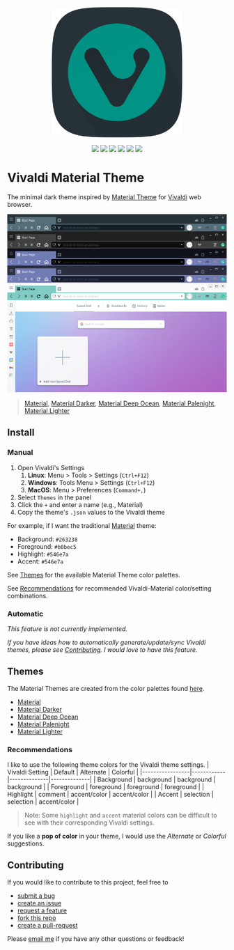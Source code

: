 <p align="center">
   <img src="assets/vivaldi_web_browser_logo_material.svg" width="300" height="300" />
</p>

<p align="center">
<img src="https://img.shields.io/github/v/release/trevor-moon/vivaldi-material-theme" />
<img src="https://img.shields.io/github/stars/trevor-moon/vivaldi-material-theme" /></a>
<img src="https://img.shields.io/github/forks/trevor-moon/vivaldi-material-theme" />
<img src="https://img.shields.io/github/watchers/trevor-moon/vivaldi-material-theme" />
<img src="https://img.shields.io/github/downloads/trevor-moon/vivaldi-material-theme/total" />
<!-- <img src="https://img.shields.io/github/all-contributors/trevor-moon/vivaldi-material-theme/main?label=contributors" /> -->
<img src="https://img.shields.io/github/license/trevor-moon/vivaldi-material-theme" />
</p>

<h1 align="">Vivaldi Material Theme</h1>

The minimal dark theme inspired by [Material Theme][material-web] for [Vivaldi][vivaldi] web browser.

![default-themes][material-cover]

> [Material][material], [Material Darker][material-darker], [Material Deep Ocean][material-deepocean], [Material Palenight][material-palenight], [Material Lighter][material-lighter]

## Install

### Manual

1. Open Vivaldi's Settings
   1. **Linux**: Menu > Tools > Settings (`Ctrl+F12`)
   2. **Windows**: Tools Menu > Settings (`Ctrl+F12`)
   3. **MacOS**: Menu > Preferences (`Command+,`)
2. Select `Themes` in the panel
3. Click the `+` and enter a name (e.g., Material)
4. Copy the theme's `.json` values to the Vivaldi theme

For example, if I want the traditional [Material][material-json] theme:

- Background: `#263238`
- Foreground: `#b0bec5`
- Highlight: `#546e7a`
- Accent: `#546e7a`

See [Themes](#themes) for the available Material Theme color palettes.

See [Recommendations](#recommendations) for recommended Vivaldi-Material color/setting combinations.

### Automatic

*This feature is not currently implemented.*

*If you have ideas how to automatically generate/update/sync Vivaldi themes, please see [Contributing](#contributing). I would love to have this feature.*

## Themes

The Material Themes are created from the color palettes found [here][material-theme-colors].

- [Material][material-json]
- [Material Darker][material-darker-json]
- [Material Deep Ocean][material-deepocean-json]
- [Material Palenight][material-palenight-json]
- [Material Lighter][material-lighter-json]

### Recommendations

I like to use the following theme colors for the Vivaldi theme settings.
| Vivaldi Setting | Default    | Alternate    | Colorful     |
|-----------------|------------|--------------|--------------|
| Background      | background | background   | background   |
| Foreground      | foreground | foreground   | foreground   |
| Highlight       | comment    | accent/color | accent/color |
| Accent          | selection  | selection    | accent/color |

> Note: Some `highlight` and `accent` material colors can be difficult to see with their corresponding Vivaldi settings.

If you like a **pop of color** in your theme, I would use the *Alternate* or *Colorful* suggestions.

## Contributing

If you would like to contribute to this project, feel free to

- [submit a bug][create-issue]
- [create an issue][create-issue]
- [request a feature][create-issue]
- [fork this repo][fork-repo]
- [create a pull-request][create-pull-request]

Please [email me][email] if you have any other questions or feedback!

<!-- links -->
[Vivaldi-Material-Theme]: assets/vivaldi_web_browser_logo_material.png
[vivaldi]: https://vivaldi.com
[material-web]: https://material-theme.site
[material-theme-colors]: https://material-theme.com/docs/reference/color-palette/
[material-cover]: assets/material-defaults.png
[material]: assets/material.png
[material-darker]: assets/material-darker.png
[material-deepocean]: assets/material-deepocean.png
[material-lighter]: assets/material-lighter.png
[material-palenight]: assets/material-palenight.png
[material-json]: material.json
[material-darker-json]: material-darker.json
[material-deepocean-json]: material-deepocean.json
[material-palenight-json]: material-palenight.json
[material-lighter-json]: material-lighter.json
[create-issue]: https://github.com/trevor-moon/material-vivaldi/issues
[fork-repo]: https://github.com/trevor-moon/material-vivaldi/fork
[create-pull-request]: https://github.com/trevor-moon/material-vivaldi/pulls
[email]: mailto:trevor.r.moon@gmail.com
